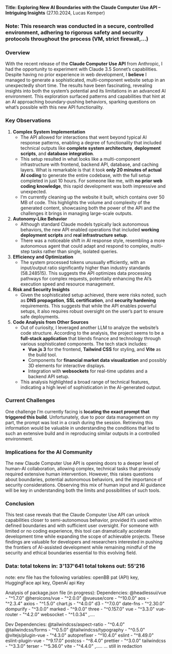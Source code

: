 **Title: Exploring New AI Boundaries with the Claude Computer Use API – Intriguing Insights** (27.10.2024, Lucas Kemper)

### Note: This research was conducted in a secure, controlled environment, adhering to rigorous safety and security protocols throughout the process (VM, strict firewall,...)

### Overview
With the recent release of the **Claude Computer Use API** from Anthropic, I had the opportunity to experiment with Claude 3.5 Sonnet’s capabilities. Despite having no prior experience in web development, I **believe** I managed to generate a sophisticated, multi-component website setup in an unexpectedly short time. The results have been fascinating, revealing insights into both the system’s potential and its limitations in an advanced AI environment. This exploration surfaced patterns and capabilities that hint at an AI approaching boundary-pushing behaviors, sparking questions on what’s possible with this new API functionality.
### Key Observations
1. **Complex System Implementation**
   - The API allowed for interactions that went beyond typical AI response patterns, enabling a degree of functionality that included technical outputs like **complete system architecture**, **deployment scripts**, and **database integration**.
   - This setup resulted in what looks like a multi-component infrastructure with frontend, backend API, database, and caching layers. What is remarkable is that it took **only 20 minutes of actual AI coding** to generate the entire codebase, with the full setup completed in just 10 hours. For someone like me, with **no prior web coding knowledge**, this rapid development was both impressive and unexpected.
   - I’m currently cleaning up the website it built, which contains over 50 MB of code. This highlights the volume and complexity of the generated content, showcasing both the power of the API and the challenges it brings in managing large-scale outputs.
2. **Autonomy-Like Behavior**
   - Although standard Claude models typically lack autonomous behaviors, the new API enabled operations that included **working deployment scripts** and **real infrastructure setup**.
   - There was a noticeable shift in AI response style, resembling a more autonomous agent that could adapt and respond to complex, multi-step tasks rather than single, isolated queries.
3. **Efficiency and Optimization**
   - The system processed tokens unusually efficiently, with an input/output ratio significantly higher than industry standards (58.248515). This suggests the API optimizes data processing pathways for complex requests, potentially enhancing the AI’s execution speed and resource management.
4. **Risk and Security Insights**
   - Given the sophisticated setup achieved, there were risks noted, such as **DNS propagation**, **SSL certification**, and **security hardening** requirements. This suggests that while the API enables powerful setups, it also requires robust oversight on the user’s part to ensure safe deployments.
5. **Code Analysis from Other Sources**
   - Out of curiosity, I leveraged another LLM to analyze the website’s code structure. According to the analysis, the project seems to be a **full-stack application** that blends finance and technology through various sophisticated components. The tech stack includes:
     - **Vue.js 3** for the frontend, **Tailwind CSS** for styling, and **Vite** as the build tool.
     - Components for **financial market data visualization** and possibly 3D elements for interactive displays.
     - Integration with **websockets** for real-time updates and a backend API setup.
   - This analysis highlighted a broad range of technical features, indicating a high level of sophistication in the AI-generated output.
### Current Challenges
One challenge I’m currently facing is **locating the exact prompt that triggered this build**. Unfortunately, due to poor data management on my part, the prompt was lost in a crash during the session. Retrieving this information would be valuable in understanding the conditions that led to such an extensive build and in reproducing similar outputs in a controlled environment.
### Implications for the AI Community

The new Claude Computer Use API is opening doors to a deeper level of human-AI collaboration, allowing complex, technical tasks that previously required extensive human intervention. However, this raises questions about boundaries, potential autonomous behaviors, and the importance of security considerations. Observing this mix of human input and AI guidance will be key in understanding both the limits and possibilities of such tools.

### Conclusion

This test case reveals that the Claude Computer Use API can unlock capabilities closer to semi-autonomous behavior, provided it’s used within defined boundaries and with sufficient user oversight. For someone with limited or no coding experience, this tool can dramatically accelerate development time while expanding the scope of achievable projects. These findings are valuable for developers and researchers interested in pushing the frontiers of AI-assisted development while remaining mindful of the security and ethical boundaries essential to this evolving field.

### Data: total tokens in: 3'137'641 total tokens out: 55'216 

note: env file has the following variables: openBB pat (API) key, HuggingFace api key, OpenAi api Key 

Analysis of package.json file (in progress):
Dependencies:
@headlessui/vue - "^1.7.0"
@heroicons/vue - "^2.0.0"
@vueuse/core - "^10.0.0"
aos - "^2.3.4"
axios - "^1.5.0"
chart.js - "^4.0.0"
d3 - "^7.0.0"
date-fns - "^2.30.0"
dompurify - "^3.0.0"
marked - "^9.0.0"
three - "^0.157.0"
vue - "^3.3.0"
vue-router - "^4.2.0"
websocket - "^1.0.34"
,....

Dev Dependencies:
@tailwindcss/aspect-ratio - "^0.4.0"
@tailwindcss/forms - "^0.5.0"
@tailwindcss/typography - "^0.5.0"
@vitejs/plugin-vue - "^4.3.0"
autoprefixer - "^10.4.0"
eslint - "^8.49.0"
eslint-plugin-vue - "^9.17.0"
postcss - "^8.4.0"
prettier - "^3.0.0"
tailwindcss - "^3.3.0"
terser - "^5.36.0"
vite - "^4.4.0"
,.....
... still in redaction
